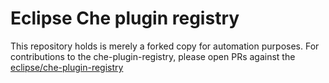 # Eclipse Che plugin registry

This repository holds is merely a forked copy for automation purposes. For contributions to the che-plugin-registry, please open PRs against the [eclipse/che-plugin-registry](https://github.com/eclipse/che-plugin-registry)
